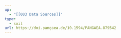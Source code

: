 ```yaml
---
up:
  - "[[003 Data Sources]]"
type:
  - soil
url: https://doi.pangaea.de/10.1594/PANGAEA.879542
---
```

